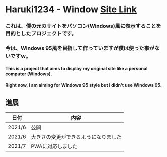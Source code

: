 # Haruki1234 - Window [**Site Link**](https://haruki1234.github.io/window/)

### これは、僕の元のサイトをパソコン(Windows)風に表示することを目的としたプロジェクトです。  
### 今は、Windows 95風を目指して作っていますが僕は使った事がないですｗ。

#### This is a project that aims to display my original site like a personal computer (Windows).  
#### Right now, I am aiming for Windows 95 style but I didn't use Windows 95.

## 進展

| 日付 | 内容 |
| ------------- | ------------- |
| 2021/6 | 公開  |
| 2021/6 | 大きさの変更ができるようになりました  |
| 2021/7 | PWAに対応しました  |
